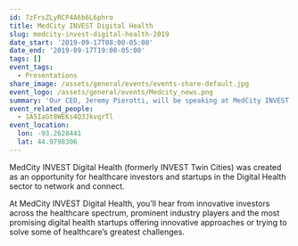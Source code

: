 ```yaml
---
id: 7zFrsZLyRCP4A6b6L6phro
title: MedCity INVEST Digital Health
slug: medcity-invest-digital-health-2019
date_start: '2019-09-17T08:00-05:00'
date_end: '2019-09-17T19:00-05:00'
tags: []
event_tags:
  - Presentations
share_image: /assets/general/events/events-share-default.jpg
event_logo: /assets/general/events/Medcity_news.png
summary: 'Our CEO, Jeremy Pierotti, will be speaking at MedCity INVEST Digital Health.'
event_related_people:
  - 1A5IaGt8WEKs4Q3JkvqrTl
event_location:
  lon: -93.2628441
  lat: 44.9798306
---
```

MedCity INVEST Digital Health (formerly INVEST Twin Cities) was created as an opportunity for healthcare investors and startups in the Digital Health sector to network and connect.

At MedCity INVEST Digital Health, you’ll hear from innovative investors across the healthcare spectrum, prominent industry players and the most promising digital health startups offering innovative approaches or trying to solve some of healthcare’s greatest challenges.
  